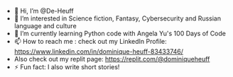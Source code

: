 - 👋 Hi, I’m @De-Heuff
- 👀 I’m interested in Science fiction, Fantasy, Cybersecurity and Russian language and culture
- 🌱 I’m currently learning Python code with Angela Yu's 100 Days of Code 
- 📫 How to reach me : check out my LinkedIn Profile: https://www.linkedin.com/in/dominique-heuff-83433746/
- Also check out my replit page: https://replit.com/@dominiqueheuff
- ⚡ Fun fact: I also write short stories! 

<!---
De-Heuff/De-Heuff is a ✨ special ✨ repository because its `README.md` (this file) appears on your GitHub profile.
You can click the Preview link to take a look at your changes.
--->

